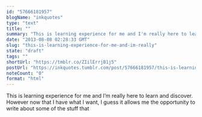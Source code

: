 ```yaml
---
id: "57666181957"
blogName: "inkquotes"
type: "text"
title: ""
summary: "This is learning experience for me and I'm really here to learn and discover. However now that I have what I want, I guess it..."
date: "2013-08-08 02:28:33 GMT"
slug: "this-is-learning-experience-for-me-and-im-really"
state: "draft"
tags: ""
shortUrl: "https://tmblr.co/ZIilErrjB1j5"
postUrl: "https://inkquotes.tumblr.com/post/57666181957/this-is-learning-experience-for-me-and-im-really"
noteCount: "0"
format: "html"
---
```


This is learning experience for me and I’m really here to learn and discover. However now that I have what I want, I guess it allows me the opportunity to write about some of the stuff that